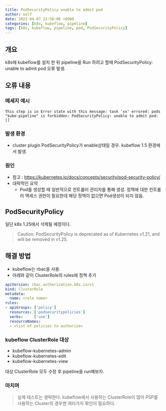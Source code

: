 ```yaml
---
title: PodSecurityPolicy unable to admit pod
author: self
date: 2022-04-07 22:50:00 +0900
categories: [k8s, kubeflow, pipeline]
tags: [k8s, kubeflow, pipeline, pod, PodSecurityPolicy]
---
```


## 개요
k8s에 kubeflow를 설치 한 뒤 pipeline을 Run 하려고 할때 PodSecurityPolicy: unable to admit pod 오류 발생.

## 오류 내용
### 메세지 예시
```
This step is in Error state with this message: task 'xx' errored: pods "kube-pipeline" is forbidden: PodSecurityPolicy: unable to admit pod: []
```

### 발생 환경
- cluster plugin PodSecurityPolicy가 enable상태일 경우. kubeflow 1.5 환경에서 발생.

### 원인
- 참고 : https://kubernetes.io/docs/concepts/security/pod-security-policy/
- 대략적인 요약
  - Pod를 생성할 때 일반적으로 컨트롤러 관리자를 통해 생성. 정책에 대한 컨트롤러 액세스 권한이 필요한데 해당 정책이 없으면 Pod생성이 되지 않음.

## PodSecurityPolicy
일단 k8s 1.25에서 삭제될 예정이다.

> Caution: PodSecurityPolicy is deprecated as of Kubernetes v1.21, and will be removed in v1.25.

## 해결 방법
- kubeflow는 rbac을 사용.
- 아래와 같이 ClusterRole의 rules에 정책 추가
```yaml
apiVersion: rbac.authorization.k8s.io/v1
kind: ClusterRole
metadata:
  name: <role name>
rules:
- apiGroups: ['policy']
  resources: ['podsecuritypolicies']
  verbs:     ['use']
  resourceNames:
  - <list of policies to authorize>
```

### kubeflow ClusterRole 대상
- kubeflow-kubernetes-admin
- kubeflow-kubernetes-edit
- kubeflow-kubernetes-view

대상 ClusterRole 모두 수정 후 pipeline을 run해보자.

### 마치며
> 실제 테스트는 생략한다. kubeflow에서 사용하는 ClusterRole이 많아 PSP를 사용하는 Cluster의 경우엔 여러가지 확인이 필요하다.

